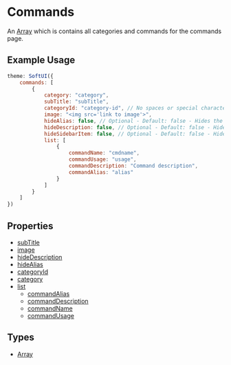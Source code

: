 # Commands

An [Array](https://developer.mozilla.org/en-US/docs/Web/JavaScript/Reference/Global_Objects/Array) which is contains all categories and commands for the commands page.

## Example Usage

```js
theme: SoftUI({
    commands: [
        {
            category: "category",
            subTitle: "subTitle",
            categoryId: "category-id", // No spaces or special characters
            image: "<img src='link to image'>",
            hideAlias: false, // Optional - Default: false - Hides the alias from all commands in the category
            hideDescription: false, // Optional - Default: false - Hides the description from all commands in the category
            hideSidebarItem: false, // Optional - Default: false - Hides the category from the sidebar
            list: [
                {
                    commandName: "cmdname",
                    commandUsage: "usage",
                    commandDescription: "Command description",
                    commandAlias: "alias"
                }
            ]
        }
    ]
})
```

## Properties

-   [subTitle](/docs/commands/subTitle)
-   [image](/docs/commands/image)
-   [hideDescription](/docs/commands/hideDescription)
-   [hideAlias](/docs/commands/hideAlias)
-   [categoryId](/docs/commands/categoryId)
-   [category](/docs/commands/category)
-   [list](/docs/commands/list/)
    -   [commandAlias](/docs/commands/list/commandAlias)
    -   [commandDescription](/docs/commands/list/commandDescription)
    -   [commandName](/docs/commands/list/commandName)
    -   [commandUsage](/docs/commands/list/commandUsage)

## Types

-   [Array](https://developer.mozilla.org/en-US/docs/Web/JavaScript/Reference/Global_Objects/Array)
